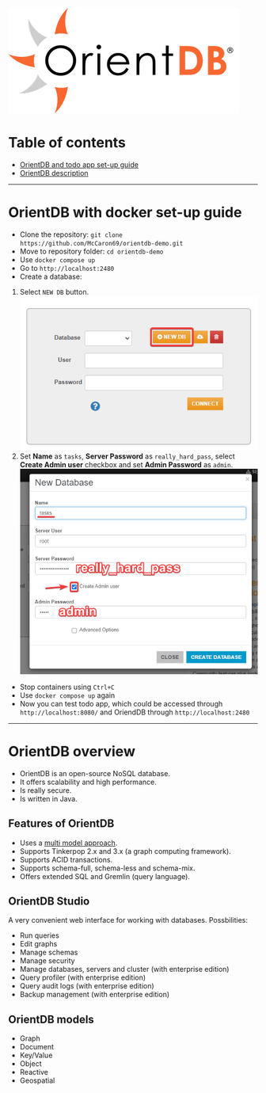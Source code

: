 ![](readme-pictures/OrientdbLogo.png)

# Table of contents
- [OrientDB and todo app set-up guide](#OrientDB-with-docker-set-up-guide)
- [OrientDB description](#OrientDB-overview)
___
# OrientDB with docker set-up guide

- Clone the repository:
`git clone https://github.com/McCaron69/orientdb-demo.git`
- Move to repository folder:
`cd orientdb-demo`
- Use `docker compose up`
- Go to `http://localhost:2480`
- Create a database:
1. Select `NEW DB` button.
![](readme-pictures/db_create_1.png)
2. Set **Name** as `tasks`, **Server Password** as `really_hard_pass`, select **Create Admin user** checkbox and set **Admin Password** as `admin`.
![](readme-pictures/db_create_2.png)
- Stop containers using `Ctrl+C`
- Use `docker compose up` again
- Now you can test todo app, which could be accessed through `http://localhost:8080/` and OriendDB through `http://localhost:2480`
___
# OrientDB overview
- OrientDB is an open-source NoSQL database.
- It offers scalability and high performance.
- Is really secure.
- Is written in Java.

## Features of OrientDB
- Uses a [multi model approach](#orientdb-models).
- Supports Tinkerpop 2.x and 3.x (a graph computing framework).
- Supports ACID transactions.
- Supports schema-full, schema-less and schema-mix.
- Offers extended SQL and Gremlin (query language).

## OrientDB Studio
A very convenient web interface for working with databases.
Possbilities:
- Run queries
- Edit graphs
- Manage schemas
- Manage security
- Manage databases, servers and cluster (with enterprise edition)
- Query profiler (with enterprise edition)
- Query audit logs (with enterprise edition)
- Backup management (with enterprise edition)

## OrientDB models
- Graph
- Document
- Key/Value
- Object
- Reactive
- Geospatial
